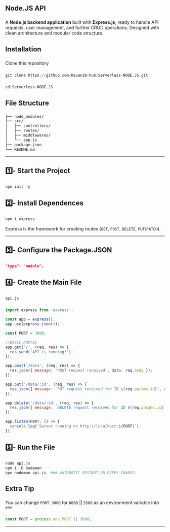 **<h2>Node.JS API</h2>**

###

A **Node.js backend application** built with **Express.js**, ready to handle API requests, user management, and further CRUD operations.
Designed with clean architecture and modular code structure.

###

**<h2>Installation</h2>**

###

Clone this repository

###
```powershell
git clone https://github.com/Kauan19-hub/Serverless-NODE.JS.git
```

###
```powershell
cd Serverless-NODE.JS
```

###

**<h2>File Structure</h2>**

###
```xml
├── node_modules/
├── src/
│   ├── controllers/
│   ├── routes/
│   ├── middlewares/
│   └── app.js
├── package.json
└── README.md
```

---

**<h2>1️⃣- Start the Project</h2>**

###
```powershell
npm init -y
```

###

**<h2>2️⃣- Install Dependences</h2>**

###
```powershell
npm i express
```

Express is the framework for creating routes (`GET`, `POST`, `DELETE`, `PUT`/`PATCH`).

---

**<h2>3️⃣- Configure the Package.JSON</h2>**

###
```json
"type": "module",
```

###

**<h2>4️⃣- Create the Main File</h2>**

###

`api.js`

###
```javascript
import express from 'express';

const app = express();
app.use(express.json());

const PORT = 3000;

//BASIC ROUTES
app.get('/', (req, res) => {
  res.send('API is running!');
});

app.post('/data', (req, res) => {
  res.json({ message: 'POST request received', data: req.body });
});

app.put('/data/:id', (req, res) => {
  res.json({ message: `PUT request received for ID ${req.params.id}`, data: req.body });
});

app.delete('/data/:id', (req, res) => {
  res.json({ message: `DELETE request received for ID ${req.params.id}` });
});

app.listen(PORT, () => {
  console.log(`Server running on http://localhost:${PORT}`);
});
```

###

**<h2>5️⃣- Run the File</h2>**

###
```powershell
node api.js
npm i -D nodemon
npx nodemon api.js  ### AUTOMATIC RESTART ON EVERY CHANGE:
```

###

**<h2>Extra Tip</h2>**

###

You can change `PORT 3000` for `8000` || `5500` as an environment variable into `env`

###
```javascript
const PORT = process.env.PORT || 3000;
```

---
